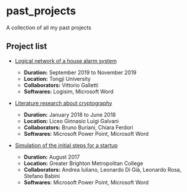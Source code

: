 # past_projects
A collection of all my past projects

## Project list

- [Logical network of a house alarm system](./2019-11_House_alarm_network)<br>
  - **Duration:** September 2019 to November 2019<br>
  - **Location:** Tongji University<br>
  - **Collaborators:** Vittorio Galletti<br>
  - **Softwares:** Logisim, Microsoft Word<br>

- [Literature research about cryptography](./2018-06_Cryptography_literature_review)<br>
  - **Duration:** January 2018 to June 2018<br>
  - **Location:** Liceo Ginnasio Luigi Galvani<br>
  - **Collaborators:** Bruno Buriani, Chiara Ferdori<br>
  - **Softwares:** Microsoft Power Point, Microsoft Word<br>

- [Simulation of the initial steps for a startup](./2017-08_Startup_simulation)<br>
  - **Duration:** August 2017<br>
  - **Location:** Greater Brighton Metropolitan College<br>
  - **Collaborators:** Andrea Iuliano, Leonardo Di Già, Leonardo Rosa, Stefano Babini<br>
  - **Softwares:** Microsoft Power Point, Microsoft Word<br>
